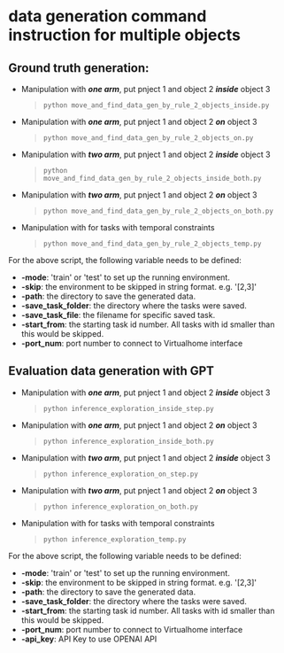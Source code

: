 # data generation command instruction for multiple objects

## Ground truth generation:
- Manipulation with ***one arm***, put pnject 1 and object 2 ***inside*** object 3
  >`python move_and_find_data_gen_by_rule_2_objects_inside.py`
- Manipulation with ***one arm***, put pnject 1 and object 2 ***on*** object 3
  >`python move_and_find_data_gen_by_rule_2_objects_on.py`
- Manipulation with ***two arm***, put pnject 1 and object 2 ***inside*** object 3
  >`python move_and_find_data_gen_by_rule_2_objects_inside_both.py`
- Manipulation with ***two arm***, put pnject 1 and object 2 ***on*** object 3
  >`python move_and_find_data_gen_by_rule_2_objects_on_both.py`
- Manipulation with for tasks with temporal constraints
  >`python move_and_find_data_gen_by_rule_2_objects_temp.py`

For the above script, the following variable needs to be defined:
- **-mode**: 'train' or 'test' to set up the running environment.
- **-skip**: the environment to be skipped in string format. e.g. '[2,3]'
- **-path**: the directory to save the generated data.
- **-save_task_folder**: the directory where the tasks were saved.
- **-save_task_file**: the filename for specific saved task.
- **-start_from**: the starting task id number. All tasks with id smaller than this would be skipped.
- **-port_num**: port number to connect to Virtualhome interface

## Evaluation data generation with GPT
- Manipulation with ***one arm***, put pnject 1 and object 2 ***inside*** object 3
  >`python inference_exploration_inside_step.py`
- Manipulation with ***one arm***, put pnject 1 and object 2 ***on*** object 3
  >`python inference_exploration_inside_both.py`
- Manipulation with ***two arm***, put pnject 1 and object 2 ***inside*** object 3
  >`python inference_exploration_on_step.py`
- Manipulation with ***two arm***, put pnject 1 and object 2 ***on*** object 3
  >`python inference_exploration_on_both.py`
- Manipulation with for tasks with temporal constraints
  >`python inference_exploration_temp.py`

For the above script, the following variable needs to be defined:
- **-mode**: 'train' or 'test' to set up the running environment.
- **-skip**: the environment to be skipped in string format. e.g. '[2,3]'
- **-path**: the directory to save the generated data.
- **-save_task_folder**: the directory where the tasks were saved.
- **-start_from**: the starting task id number. All tasks with id smaller than this would be skipped.
- **-port_num**: port number to connect to Virtualhome interface
- **-api_key**: API Key to use OPENAI API